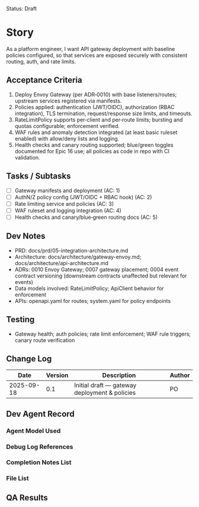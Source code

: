Status: Draft

# Story
As a platform engineer,
I want API gateway deployment with baseline policies configured,
so that services are exposed securely with consistent routing, auth, and rate limits.

## Acceptance Criteria
1. Deploy Envoy Gateway (per ADR‑0010) with base listeners/routes; upstream services registered via manifests.
2. Policies applied: authentication (JWT/OIDC), authorization (RBAC integration), TLS termination, request/response size limits, and timeouts.
3. RateLimitPolicy supports per‑client and per‑route limits; bursting and quotas configurable; enforcement verified.
4. WAF rules and anomaly detection integrated (at least basic ruleset enabled) with allow/deny lists and logging.
5. Health checks and canary routing supported; blue/green toggles documented for Epic 16 use; all policies as code in repo with CI validation.

## Tasks / Subtasks
- [ ] Gateway manifests and deployment (AC: 1)
- [ ] AuthN/Z policy config (JWT/OIDC + RBAC hook) (AC: 2)
- [ ] Rate limiting service and policies (AC: 3)
- [ ] WAF ruleset and logging integration (AC: 4)
- [ ] Health checks and canary/blue‑green routing docs (AC: 5)

## Dev Notes
- PRD: docs/prd/05-integration-architecture.md
- Architecture: docs/architecture/gateway-envoy.md; docs/architecture/api-architecture.md
- ADRs: 0010 Envoy Gateway; 0007 gateway placement; 0004 event contract versioning (downstream contracts unaffected but relevant for events)
- Data models involved: RateLimitPolicy; ApiClient behavior for enforcement
- APIs: openapi.yaml for routes; system.yaml for policy endpoints

## Testing
- Gateway health; auth policies; rate limit enforcement; WAF rule triggers; canary route verification

## Change Log
| Date       | Version | Description                                      | Author |
|------------|---------|--------------------------------------------------|--------|
| 2025-09-18 | 0.1     | Initial draft — gateway deployment & policies   | PO     |

## Dev Agent Record

### Agent Model Used
<record at implementation time>

### Debug Log References
<links at implementation time>

### Completion Notes List
<notes at implementation time>

### File List
<files at implementation time>

## QA Results
<QA to fill>

